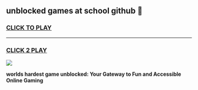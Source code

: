 
## unblocked games at school github 👋
<h3>
<a href="https://premium.freeplayer.one?title=unblocked_games_at_school_github&ref=12F">CLICK TO PLAY</a></h3>
<hr>

<h3>
<a href="https://premium.freeplayer.one?title=unblocked_games_at_school_github&ref=12F">CLICK 2 PLAY</a>
  
</h3>

<a href="https://premium.freeplayer.one?title=unblocked_games_at_school_github&ref=12F/"><img src="https://clearcache.store/games.png"></a>


**worlds hardest game unblocked: Your Gateway to Fun and Accessible Online Gaming**
